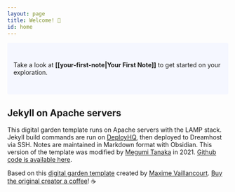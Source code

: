 ```yaml
---
layout: page
title: Welcome! 🌱
id: home
---
```


<p style="padding: 3em 1em; background: #f5f7ff; border-radius: 4px;">
  Take a look at <span style="font-weight: bold">[[your-first-note|Your First Note]]</span> to get started on your exploration.
</p>

## Jekyll on Apache servers
This digital garden template runs on Apache servers with the LAMP stack. Jekyll build commands are run on [DeployHQ](https://www.deployhq.com/), then deployed to Dreamhost via SSH. Notes are maintained in Markdown format with Obsidian. This version of the template was modified by [Megumi Tanaka](https://megumi.co) in 2021. [Github code is available here](https://github.com/meewgumi/apache-digital-garden).

Based on this [digital garden template](https://github.com/maximevaillancourt/digital-garden-jekyll-template) created by [Maxime Vaillancourt](https://github.com/maximevaillancourt).  [Buy the original creator a coffee](https://ko-fi.com/maximevaillancourt)! ☕️
